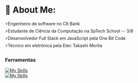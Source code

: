 # 💫 About Me:
⚡️Engenheiro de software no C6 Bank<br>
⚡️Estudante de Ciência da Computação na SpTech School -- 3/8<br>⚡️Desenvolvedor Full Stack em JavaScript pela One Bit Code <br>⚡️Técnico em eletrônica pela Etec Takashi Morita  


### Ferramentas

[![My Skills](https://skillicons.dev/icons?i=java,python,cpp,r,js,kotlin)](https://skillicons.dev) <br>
[![My Skills](https://skillicons.dev/icons?i=aws,mysql,azure,docker,react,postgres)](https://skillicons.dev)

